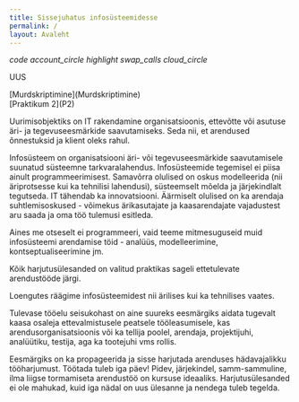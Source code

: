 ```yaml
---
title: Sissejuhatus infosüsteemidesse
permalink: /
layout: Avaleht
---
```


<p>
 <i class="material-icons ikoon teal">code</i>
 <i class="material-icons ikoon purple">account_circle</i>
 <i class="material-icons ikoon tomato">highlight</i>
 <i class="material-icons ikoon brown400">swap_calls</i>
 <i class="material-icons ikoon yellow100">cloud_circle</i>
</p>

<p class='tags'><span class='tag'>UUS</span></p>
[Murdskriptimine](Murdskriptimine)<br>
[Praktikum 2](P2)

Uurimisobjektiks on IT rakendamine organisatsioonis, ettevõtte või asutuse äri- ja tegevuseesmärkide saavutamiseks. Seda nii, et arendused õnnestuksid ja klient oleks rahul.

Infosüsteem on organisatsiooni äri- või tegevuseesmärkide saavutamisele suunatud süsteemne tarkvaralahendus. Infosüsteemide tegemisel ei piisa ainult programmeerimisest. Samavõrra olulised on oskus modelleerida (nii äriprotsesse kui ka tehnilisi lahendusi), süsteemselt mõelda ja järjekindlalt tegutseda. IT tähendab ka innovatsiooni. Äärmiselt olulised on ka arendaja suhtlemisoskused - võimekus ärikasutajate ja kaasarendajate vajadustest aru saada ja oma töö tulemusi esitleda.

Aines me otseselt ei programmeeri, vaid teeme mitmesuguseid muid infosüsteemi arendamise töid - analüüs, modelleerimine, kontseptualiseerimine jm.

Kõik harjutusülesanded on valitud praktikas sageli ettetulevate arendustööde  järgi.

Loengutes räägime infosüsteemidest nii ärilises kui ka tehnilises vaates.

Tulevase tööelu seisukohast on aine suureks eesmärgiks aidata tugevalt kaasa osaleja ettevalmistusele peatsele tööleasumisele, kas arendusorganisatsioonis või ka tellija poolel, arendaja, projektijuhi, analüütiku, testija, aga ka tootejuhi vms rollis.

Eesmärgiks on ka propageerida ja sisse harjutada arenduses hädavajalikku tööharjumust. Töötada tuleb iga päev! Pidev, järjekindel, samm-sammuline, ilma liigse tormamiseta arendustöö on kursuse ideaaliks. Harjutusülesanded ei ole mahukad, kuid iga nädal on uus ülesanne ja nendega tuleb tegelda.